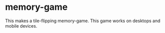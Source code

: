 # memory-game
This makes a tile-flipping memory-game. This game works on desktops and mobile devices.
